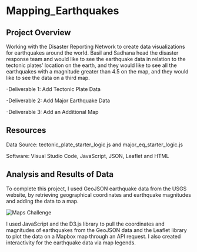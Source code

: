 # Mapping_Earthquakes

##  Project Overview
Working with the Disaster Reporting Network to create data visualizations for earthquakes around the world. Basil and Sadhana head the disaster response team and would like to see the earthquake data in relation to the tectonic plates’ location on the earth, and they would like to see all the earthquakes with a magnitude greater than 4.5 on the map, and they would like to see the data on a third map.

  -Deliverable 1: Add Tectonic Plate Data
  
  -Deliverable 2: Add Major Earthquake Data
  
  -Deliverable 3: Add an Additional Map
  
## Resources
Data Source: tectonic_plate_starter_logic.js and major_eq_starter_logic.js

Software: Visual Studio Code, JavaScript, JSON, Leaflet and HTML

## Analysis and Results of Data

To complete this project, I used GeoJSON earthquake data from the USGS website, by retrieving geographical coordinates and earthquake magnitudes and adding the data to a map.

![Maps Challenge](https://user-images.githubusercontent.com/108022219/192426014-a6fe1306-977e-47c2-b083-4d4eed568b4a.png)

I used JavaScript and the D3.js library to pull the coordinates and magnitudes of earthquakes from the GeoJSON data and the Leaflet library to plot the data on a Mapbox map through an API request. I also created interactivity for the earthquake data via map legends.




